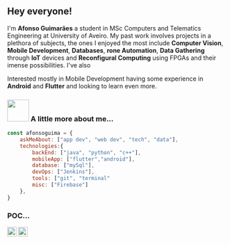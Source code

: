 ## Hey everyone!

I'm **Afonso Guimarães** a student in MSc Computers and Telematics Engineering at University of Aveiro. My past work involves projects in a plethora of subjects, the ones I enjoyed the most include **Computer Vision**, **Mobile Development**, **Databases**, **rone Automation**, **Data Gathering** through **IoT** devices and **Reconfigural Computing** using FPGAs and their imense possibilities. I've also 

Interested mostly in Mobile Development having some experience in **Android** and **Flutter** and looking to learn even more. 

### <img src="https://media.giphy.com/media/VgCDAzcKvsR6OM0uWg/giphy.gif" width="50"> A little more about me...  

```javascript
const afonsoguima = {
    askMeAbout: ["app dev", "web dev", "tech", "data"],
    technologies:{
        backEnd: ["java", "python", "c++"],
        mobileApp: ["flutter","android"],
        database: ["mySql"],
        devOps: ["Jenkins"],
        tools: ["git", "terminal"
        misc: ["Firebase"]
    },
}
```

### POC...

<a href="https://www.linkedin.com/in/afonso-guima/">
  <img align="left" alt="Afonso's Linkdein" width="22px" src="https://cdn.jsdelivr.net/npm/simple-icons@v3/icons/linkedin.svg" />
</a>
<a href="https://github.com/MathSqrt2">
  <img align="left" alt="Afonso's Github" width="22px" src="https://cdn.jsdelivr.net/npm/simple-icons@v3/icons/github.svg" />
</a>
<br />

